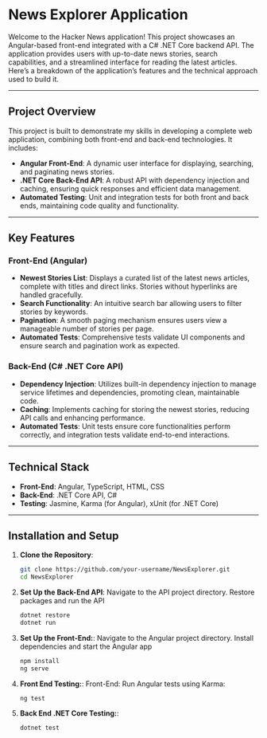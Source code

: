 # News Explorer Application

Welcome to the Hacker News application! This project showcases an Angular-based front-end integrated with a C# .NET Core backend API. 
The application provides users with up-to-date news stories, search capabilities, and a streamlined interface for reading the latest articles. 
Here’s a breakdown of the application’s features and the technical approach used to build it.

---

## Project Overview

This project is built to demonstrate my skills in developing a complete web application, combining both front-end and back-end technologies. It includes:

- **Angular Front-End**: A dynamic user interface for displaying, searching, and paginating news stories.
- **.NET Core Back-End API**: A robust API with dependency injection and caching, ensuring quick responses and efficient data management.
- **Automated Testing**: Unit and integration tests for both front and back ends, maintaining code quality and functionality.

---

## Key Features

### Front-End (Angular)
- **Newest Stories List**: Displays a curated list of the latest news articles, complete with titles and direct links. Stories without hyperlinks are handled gracefully.
- **Search Functionality**: An intuitive search bar allowing users to filter stories by keywords.
- **Pagination**: A smooth paging mechanism ensures users view a manageable number of stories per page.
- **Automated Tests**: Comprehensive tests validate UI components and ensure search and pagination work as expected.

### Back-End (C# .NET Core API)
- **Dependency Injection**: Utilizes built-in dependency injection to manage service lifetimes and dependencies, promoting clean, maintainable code.
- **Caching**: Implements caching for storing the newest stories, reducing API calls and enhancing performance.
- **Automated Tests**: Unit tests ensure core functionalities perform correctly, and integration tests validate end-to-end interactions.

---

## Technical Stack

- **Front-End**: Angular, TypeScript, HTML, CSS
- **Back-End**: .NET Core API, C#
- **Testing**: Jasmine, Karma (for Angular), xUnit (for .NET Core)

---

## Installation and Setup

1. **Clone the Repository**:
   ```bash
   git clone https://github.com/your-username/NewsExplorer.git
   cd NewsExplorer


2.  **Set Up the Back-End API**:
    Navigate to the API project directory.
    Restore packages and run the API
  
    ```bash
    dotnet restore
    dotnet run


3. **Set Up the Front-End:**:
   Navigate to the Angular project directory.
   Install dependencies and start the Angular app
   ```bash
   npm install
   ng serve


4. **Front End Testing:**:
   Front-End: Run Angular tests using Karma:
   ```bash
   ng test

5. **Back End .NET Core Testing:**:
   ```bash
   dotnet test


